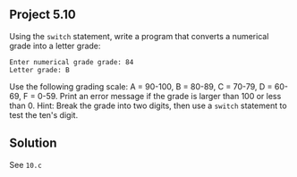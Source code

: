 ## Project 5.10

Using the `switch` statement, write a program that converts a numerical grade into a letter grade:

```
Enter numerical grade grade: 84
Letter grade: B
```

Use the following grading scale: A = 90-100, B = 80-89, C = 70-79, D = 60-69, F = 0-59. Print an error message if the grade is larger than 100 or less than 0. Hint: Break the grade into two digits, then use a `switch` statement to test the ten's digit.

## Solution

See `10.c`